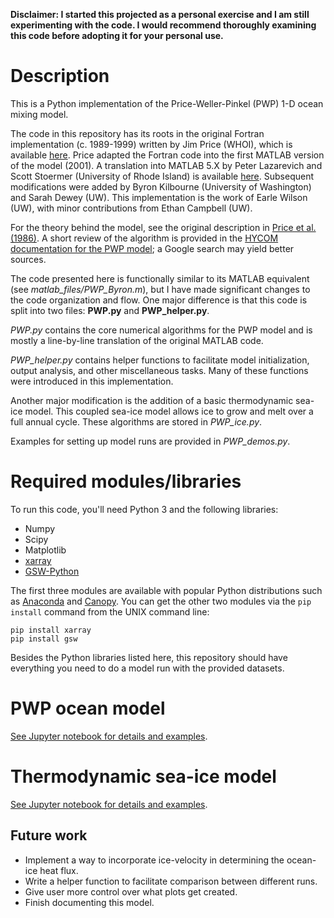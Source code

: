 **Disclaimer: I started this projected as a personal exercise and I am still experimenting with the code. I would recommend thoroughly examining this code before adopting it for your personal use.** 


# Description

This is a Python implementation of the Price-Weller-Pinkel (PWP) 1-D ocean mixing model.

The code in this repository has its roots in the original Fortran implementation (c. 1989-1999) written by Jim Price (WHOI), which is available [here](http://www.whoi.edu/science/po/people/jprice/website/projects_upperocean.html). Price adapted the Fortran code into the first MATLAB version of the model (2001). A translation into MATLAB 5.X by Peter Lazarevich and Scott Stoermer (University of Rhode Island) is available [here](http://www.po.gso.uri.edu/rafos/research/pwp/). Subsequent modifications were added by Byron Kilbourne (University of Washington) and Sarah Dewey (UW). This implementation is the work of Earle Wilson (UW), with minor contributions from Ethan Campbell (UW).

For the theory behind the model, see the original description in [Price et al. (1986)](http://onlinelibrary.wiley.com/doi/10.1029/JC091iC07p08411/full). A short review of the algorithm is provided in the [HYCOM documentation for the PWP model](https://hycom.org/attachments/067_pwp.pdf); a Google search may yield better sources.

The code presented here is functionally similar to its MATLAB equivalent (see *matlab_files/PWP_Byron.m*), but I have made significant changes to the code organization and flow. One major difference is that this code is split into two files: **PWP.py** and **PWP_helper.py**. 

*PWP.py* contains the core numerical algorithms for the PWP model and is mostly a line-by-line translation of the original MATLAB code. 

*PWP_helper.py* contains helper functions to facilitate model initialization, output analysis, and other miscellaneous tasks. Many of these functions were introduced in this implementation.

Another major modification is the addition of a basic thermodynamic sea-ice model. This coupled sea-ice model allows ice to grow and melt over a full annual cycle. These algorithms are stored in *PWP_ice.py*.

Examples for setting up model runs are provided in *PWP_demos.py*.  

# Required modules/libraries
To run this code, you'll need Python 3 and the following libraries:

+ Numpy
+ Scipy
+ Matplotlib
+ [xarray](http://xarray.pydata.org/en/stable/)
+ [GSW-Python](https://teos-10.github.io/GSW-Python/)

The first three modules are available with popular Python distributions such as [Anaconda](https://www.continuum.io/downloads) and [Canopy](https://store.enthought.com/downloads/#default). You can get the other two modules via the `pip install` command from the UNIX command line:

```
pip install xarray
pip install gsw
```

Besides the Python libraries listed here, this repository should have everything you need to do a model run with the provided datasets.


# PWP ocean model
[See Jupyter notebook for details and examples](https://github.com/earlew/pwp_python/blob/with_sea_ice_v2/PWP_model.ipynb).



# Thermodynamic sea-ice model
[See Jupyter notebook for details and examples](https://github.com/earlew/pwp_python/blob/with_sea_ice_v2/PWP_ice_model.ipynb).



## Future work
+ Implement a way to incorporate ice-velocity in determining the ocean-ice heat flux.
+ Write a helper function to facilitate comparison between different runs.
+ Give user more control over what plots get created.
+ Finish documenting this model.


